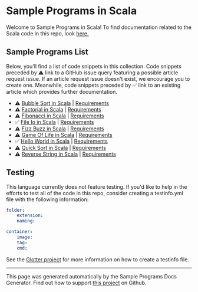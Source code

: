 # Sample Programs in Scala

Welcome to Sample Programs in Scala! To find documentation related to the Scala code in this repo, look [here.](https://sample-programs.therenegadecoder.com/languages/scala)

## Sample Programs List

Below, you'll find a list of code snippets in this collection. Code snippets preceded by :warning: link to a GitHub issue query featuring a possible article request issue. If an article request issue doesn't exist, we encourage you to create one. Meanwhile, code snippets preceded by :white_check_mark: link to an existing article which provides further documentation.

- :warning: [Bubble Sort in Scala](https://github.com//TheRenegadeCoder/sample-programs-website/issues?utf8=%E2%9C%93&q=is%3Aissue+is%3Aopen+bubble+sort+scala) | [Requirements](https://sample-programs.therenegadecoder.com/projects/bubble-sort)
- :warning: [Factorial in Scala](https://github.com//TheRenegadeCoder/sample-programs-website/issues?utf8=%E2%9C%93&q=is%3Aissue+is%3Aopen+factorial+scala) | [Requirements](https://sample-programs.therenegadecoder.com/projects/factorial)
- :warning: [Fibonacci in Scala](https://github.com//TheRenegadeCoder/sample-programs-website/issues?utf8=%E2%9C%93&q=is%3Aissue+is%3Aopen+fibonacci+scala) | [Requirements](https://sample-programs.therenegadecoder.com/projects/fibonacci)
- :white_check_mark: [File Io in Scala](https://sample-programs.therenegadecoder.com/projects/file-io/scala) | [Requirements](https://sample-programs.therenegadecoder.com/projects/file-io)
- :warning: [Fizz Buzz in Scala](https://github.com//TheRenegadeCoder/sample-programs-website/issues?utf8=%E2%9C%93&q=is%3Aissue+is%3Aopen+fizz+buzz+scala) | [Requirements](https://sample-programs.therenegadecoder.com/projects/fizz-buzz)
- :warning: [Game Of Life in Scala](https://github.com//TheRenegadeCoder/sample-programs-website/issues?utf8=%E2%9C%93&q=is%3Aissue+is%3Aopen+game+of+life+scala) | [Requirements](https://sample-programs.therenegadecoder.com/projects/game-of-life)
- :white_check_mark: [Hello World in Scala](https://sample-programs.therenegadecoder.com/projects/hello-world/scala) | [Requirements](https://sample-programs.therenegadecoder.com/projects/hello-world)
- :warning: [Quick Sort in Scala](https://github.com//TheRenegadeCoder/sample-programs-website/issues?utf8=%E2%9C%93&q=is%3Aissue+is%3Aopen+quick+sort+scala) | [Requirements](https://sample-programs.therenegadecoder.com/projects/quick-sort)
- :warning: [Reverse String in Scala](https://github.com//TheRenegadeCoder/sample-programs-website/issues?utf8=%E2%9C%93&q=is%3Aissue+is%3Aopen+reverse+string+scala) | [Requirements](https://sample-programs.therenegadecoder.com/projects/reverse-string)

## Testing

This language currently does not feature testing. If you'd like to help in the efforts to test all of the code in this repo, consider creating a testinfo.yml file with the following information:

```yml
folder:
	extension:
	naming:

container:
	image:
	tag:
	cmd:
```

See the [Glotter project](https://github.com/auroq/glotter) for more information on how to create a testinfo file.

---

This page was generated automatically by the Sample Programs Docs Generator. Find out how to support [this project](https://github.com/TheRenegadeCoder/sample-programs-docs-generator) on Github.
